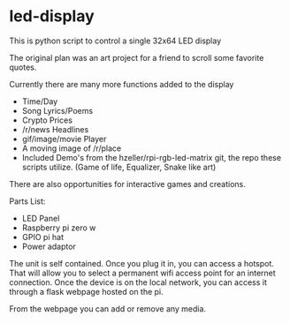 # led-display

<p>This is python script to control a single 32x64 LED display</p>
<p>The original plan was an art project for a friend to scroll some favorite quotes.<p>
<p>Currently there are many more functions added to the display</p>
<ul>
 <li>Time/Day</li>
 <li>Song Lyrics/Poems</li>
 <li>Crypto Prices</li>
 <li>/r/news Headlines</li>
 <li>gif/image/movie Player</li>
 <li>A moving image of /r/place</li>
 <li>Included Demo's from the hzeller/rpi-rgb-led-matrix git, the repo these scripts utilize. (Game of life, Equalizer, Snake like art)</li>
</ul>
<p>There are also opportunities for interactive games and creations.</p>
<p>Parts List:</p>
<ul>
<li>LED Panel</li>
<li>Raspberry pi zero w</li>
<li>GPIO pi hat</li>
<li>Power adaptor</li>
</ul>

<p>The unit is self contained. Once you plug it in, you can access a hotspot. That will allow you to select a permanent wifi access point for an internet connection. Once the device is on the local network, you can access it through a flask webpage hosted on the pi.</p>
<p>From the webpage you can add or remove any media.</p>
